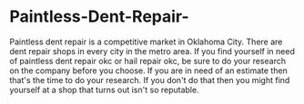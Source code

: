 # Paintless-Dent-Repair-
Paintless dent repair is a competitive market in Oklahoma City. There are dent repair shops in every city in the metro area. If you find yourself in need of paintless dent repair okc or hail repair okc, be sure to do your research on the company before you choose. If you are in need of an estimate then that's the time to do your research. If you don't do that then you might find yourself at a shop that turns out isn't so reputable. 
